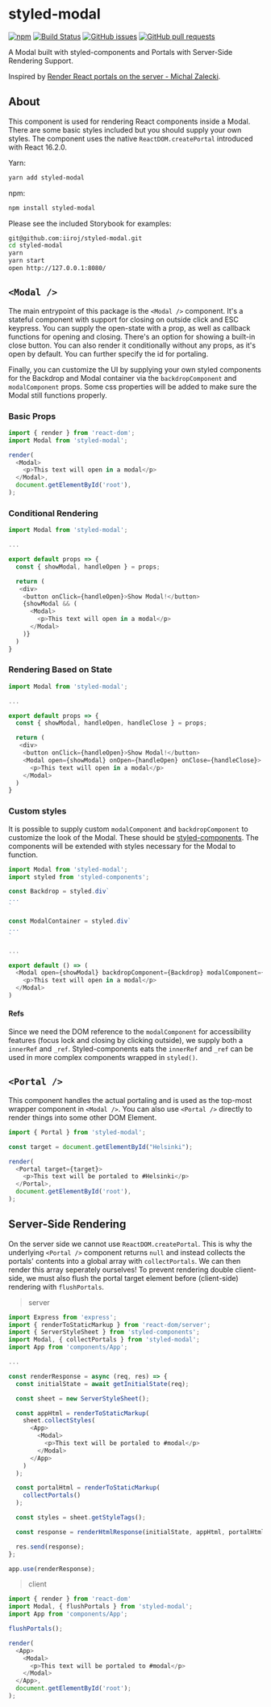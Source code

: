 # styled-modal

[![npm](https://img.shields.io/npm/v/styled-modal.svg)](https://www.npmjs.com/package/styled-modal)
[![Build Status](https://travis-ci.org/iiroj/styled-modal.svg?branch=master)](https://travis-ci.org/iiroj/styled-modal)
[![GitHub issues](https://img.shields.io/github/issues-raw/iiroj/styled-modal.svg)](https://github.com/iiroj/styled-modal/issues)
[![GitHub pull requests](https://img.shields.io/github/issues-pr-raw/iiroj/styled-modal.svg)](https://github.com/iiroj/styled-modal/pulls)

A Modal built with styled-components and Portals with Server-Side Rendering Support.

Inspired by [Render React portals on the server - Michal Zalecki](https://michalzalecki.com/render-react-portals-on-the-server/).

## About

This component is used for rendering React components inside a Modal. There are some basic styles included but you should supply your own styles. The component uses the native `ReactDOM.createPortal` introduced with React 16.2.0.

Yarn:
```bash
yarn add styled-modal
```

npm:
```bash
npm install styled-modal
```

Please see the included Storybook for examples:

```bash
git@github.com:iiroj/styled-modal.git
cd styled-modal
yarn
yarn start
open http://127.0.0.1:8080/
```

## `<Modal />`

The main entrypoint of this package is the `<Modal />` component. It's a stateful component with support for closing on outside click and ESC keypress. You can supply the open-state with a prop, as well as callback functions for opening and closing. There's an option for showing a built-in close button. You can also render it conditionally without any props, as it's open by default. You can further specify the id for portaling.

Finally, you can customize the UI by supplying your own styled components for the Backdrop and Modal container via the `backdropComponent` and `modalComponent` props. Some css properties will be added to make sure the Modal still functions properly.

### Basic Props

```javascript
import { render } from 'react-dom';
import Modal from 'styled-modal';

render(
  <Modal>
    <p>This text will open in a modal</p>
  </Modal>,
  document.getElementById('root'),
);
```

### Conditional Rendering

```javascript
import Modal from 'styled-modal';

...

export default props => {
  const { showModal, handleOpen } = props;

  return (
   <div>
    <button onClick={handleOpen}>Show Modal!</button>
    {showModal && (
      <Modal>
        <p>This text will open in a modal</p>
      </Modal>
    )}
  )
}
```

### Rendering Based on State

```javascript
import Modal from 'styled-modal';

...

export default props => {
  const { showModal, handleOpen, handleClose } = props;

  return (
   <div>
    <button onClick={handleOpen}>Show Modal!</button>
    <Modal open={showModal} onOpen={handleOpen} onClose={handleClose}>
      <p>This text will open in a modal</p>
    </Modal>
  )
}
```

### Custom styles

It is possible to supply custom `modalComponent` and `backdropComponent` to customize the look of the Modal. These should be [styled-components](https://github.com/styled-components/styled-components). The components will be extended with styles necessary for the Modal to function.

```javascript
import Modal from 'styled-modal';
import styled from 'styled-components';

const Backdrop = styled.div`
...
`

const ModalContainer = styled.div`
...
`

...

export default () => (
  <Modal open={showModal} backdropComponent={Backdrop} modalComponent={ModalContainer}>
    <p>This text will open in a modal</p>
  </Modal>
)
```

#### Refs

Since we need the DOM reference to the `modalComponent` for accessibility features (focus lock and closing by clicking outside), we supply both a `innerRef` and `_ref`. Styled-components eats the `innerRef` and `_ref` can be used in more complex components wrapped in `styled()`.

## `<Portal />`

This component handles the actual portaling and is used as the top-most wrapper component in `<Modal />`. You can also use `<Portal />` directly to render things into some other DOM Element.

```javascript
import { Portal } from 'styled-modal';

const target = document.getElementById("Helsinki");

render(
  <Portal target={target}>
    <p>This text will be portaled to #Helsinki</p>
  </Portal>,
  document.getElementById('root'),
);
```

## Server-Side Rendering

On the server side we cannot use `ReactDOM.createPortal`. This is why the underlying `<Portal />` component returns `null` and instead collects the portals' contents into a global array with `collectPortals`. We can then render this array seperately ourselves! To prevent rendering double client-side, we must also flush the portal target element before (client-side) rendering with `flushPortals`.

>server
```javascript
import Express from 'express';
import { renderToStaticMarkup } from 'react-dom/server';
import { ServerStyleSheet } from 'styled-components';
import Modal, { collectPortals } from 'styled-modal';
import App from 'components/App';

...

const renderResponse = async (req, res) => {
  const initialState = await getInitialState(req);

  const sheet = new ServerStyleSheet();

  const appHtml = renderToStaticMarkup(
    sheet.collectStyles(
      <App>
        <Modal>
          <p>This text will be portaled to #modal</p>
        </Modal>
      </App>
    )
  );

  const portalHtml = renderToStaticMarkup(
    collectPortals()
  );

  const styles = sheet.getStyleTags();

  const response = renderHtmlResponse(initialState, appHtml, portalHtml, styles);

  res.send(response);
};

app.use(renderResponse);
```

>client
```javascript
import { render } from 'react-dom'
import Modal, { flushPortals } from 'styled-modal';
import App from 'components/App';

flushPortals();

render(
  <App>
    <Modal>
      <p>This text will be portaled to #modal</p>
    </Modal>
  </App>,
  document.getElementById('root');
);
```